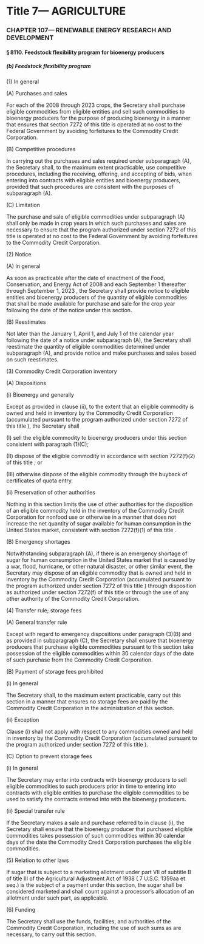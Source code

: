 
# Title 7— AGRICULTURE
### CHAPTER 107— RENEWABLE ENERGY RESEARCH AND DEVELOPMENT
#### § 8110. Feedstock flexibility program for bioenergy producers
##### (b) Feedstock flexibility program

(1) In general

(A) Purchases and sales

For each of the 2008 through 2023 crops, the Secretary shall purchase eligible commodities from eligible entities and sell such commodities to bioenergy producers for the purpose of producing bioenergy in a manner that ensures that section 7272 of this title is operated at no cost to the Federal Government by avoiding forfeitures to the Commodity Credit Corporation.

(B) Competitive procedures

In carrying out the purchases and sales required under subparagraph (A), the Secretary shall, to the maximum extent practicable, use competitive procedures, including the receiving, offering, and accepting of bids, when entering into contracts with eligible entities and bioenergy producers, provided that such procedures are consistent with the purposes of subparagraph (A).

(C) Limitation

The purchase and sale of eligible commodities under subparagraph (A) shall only be made in crop years in which such purchases and sales are necessary to ensure that the program authorized under section 7272 of this title is operated at no cost to the Federal Government by avoiding forfeitures to the Commodity Credit Corporation.

(2) Notice

(A) In general

As soon as practicable after the date of enactment of the Food, Conservation, and Energy Act of 2008 and each September 1 thereafter through September 1, 2023 , the Secretary shall provide notice to eligible entities and bioenergy producers of the quantity of eligible commodities that shall be made available for purchase and sale for the crop year following the date of the notice under this section.

(B) Reestimates

Not later than the January 1, April 1, and July 1 of the calendar year following the date of a notice under subparagraph (A), the Secretary shall reestimate the quantity of eligible commodities determined under subparagraph (A), and provide notice and make purchases and sales based on such reestimates.

(3) Commodity Credit Corporation inventory

(A) Dispositions

(i) Bioenergy and generally

Except as provided in clause (ii), to the extent that an eligible commodity is owned and held in inventory by the Commodity Credit Corporation (accumulated pursuant to the program authorized under section 7272 of this title ), the Secretary shall

(I) sell the eligible commodity to bioenergy producers under this section consistent with paragraph (1)(C);

(II) dispose of the eligible commodity in accordance with section 7272(f)(2) of this title ; or

(III) otherwise dispose of the eligible commodity through the buyback of certificates of quota entry.

(ii) Preservation of other authorities

Nothing in this section limits the use of other authorities for the disposition of an eligible commodity held in the inventory of the Commodity Credit Corporation for nonfood use or otherwise in a manner that does not increase the net quantity of sugar available for human consumption in the United States market, consistent with section 7272(f)(1) of this title .

(B) Emergency shortages

Notwithstanding subparagraph (A), if there is an emergency shortage of sugar for human consumption in the United States market that is caused by a war, flood, hurricane, or other natural disaster, or other similar event, the Secretary may dispose of an eligible commodity that is owned and held in inventory by the Commodity Credit Corporation (accumulated pursuant to the program authorized under section 7272 of this title ) through disposition as authorized under section 7272(f) of this title or through the use of any other authority of the Commodity Credit Corporation.

(4) Transfer rule; storage fees

(A) General transfer rule

Except with regard to emergency dispositions under paragraph (3)(B) and as provided in subparagraph (C), the Secretary shall ensure that bioenergy producers that purchase eligible commodities pursuant to this section take possession of the eligible commodities within 30 calendar days of the date of such purchase from the Commodity Credit Corporation.

(B) Payment of storage fees prohibited

(i) In general

The Secretary shall, to the maximum extent practicable, carry out this section in a manner that ensures no storage fees are paid by the Commodity Credit Corporation in the administration of this section.

(ii) Exception

Clause (i) shall not apply with respect to any commodities owned and held in inventory by the Commodity Credit Corporation (accumulated pursuant to the program authorized under section 7272 of this title ).

(C) Option to prevent storage fees

(i) In general

The Secretary may enter into contracts with bioenergy producers to sell eligible commodities to such producers prior in time to entering into contracts with eligible entities to purchase the eligible commodities to be used to satisfy the contracts entered into with the bioenergy producers.

(ii) Special transfer rule

If the Secretary makes a sale and purchase referred to in clause (i), the Secretary shall ensure that the bioenergy producer that purchased eligible commodities takes possession of such commodities within 30 calendar days of the date the Commodity Credit Corporation purchases the eligible commodities.

(5) Relation to other laws

If sugar that is subject to a marketing allotment under part VII of subtitle B of title III of the Agricultural Adjustment Act of 1938 ( 7 U.S.C. 1359aa et seq.) is the subject of a payment under this section, the sugar shall be considered marketed and shall count against a processor’s allocation of an allotment under such part, as applicable.

(6) Funding

The Secretary shall use the funds, facilities, and authorities of the Commodity Credit Corporation, including the use of such sums as are necessary, to carry out this section.
